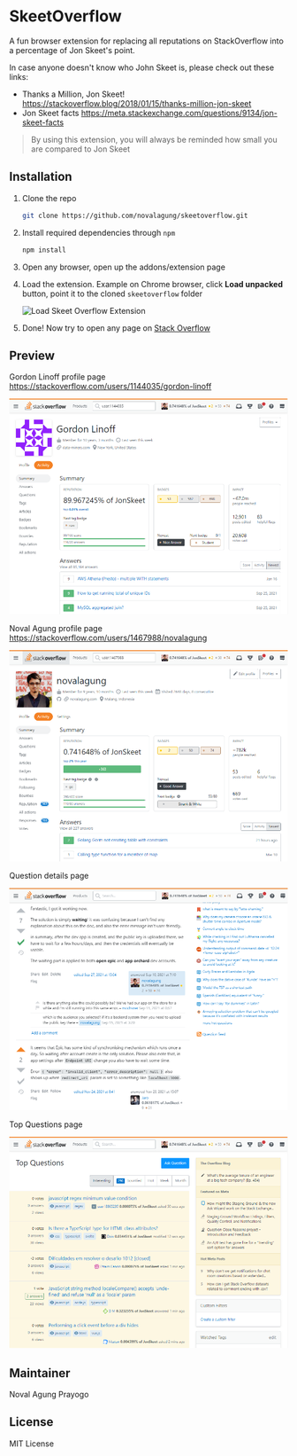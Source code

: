 # SkeetOverflow

A fun browser extension for replacing all reputations on StackOverflow into a percentage of Jon Skeet's point.

In case anyone doesn't know who John Skeet is, please check out these links:

- Thanks a Million, Jon Skeet! https://stackoverflow.blog/2018/01/15/thanks-million-jon-skeet
- Jon Skeet facts https://meta.stackexchange.com/questions/9134/jon-skeet-facts

> By using this extension, you will always be reminded how small you are compared to Jon Skeet

## Installation

1. Clone the repo

    ```bash
    git clone https://github.com/novalagung/skeetoverflow.git
    ```

1. Install required dependencies through `npm`

    ```js
    npm install
    ```

1. Open any browser, open up the addons/extension page

1. Load the extension. Example on Chrome browser, click **Load unpacked** button, point it to the cloned `skeetoverflow` folder

    <img src="https://raw.githubusercontent.com/novalagung/skeetoverflow/master/images/image0.png" alt="Load Skeet Overflow Extension" style="width: 400px;">

1. Done! Now try to open any page on [Stack Overflow](https://stackoverflow.com)

## Preview

Gordon Linoff profile page https://stackoverflow.com/users/1144035/gordon-linoff

![Skeet Overflow 1](https://raw.githubusercontent.com/novalagung/skeetoverflow/b6ffdecc6823839177aec252b5dbe43e8a591f7f/images/image1.png)

Noval Agung profile page https://stackoverflow.com/users/1467988/novalagung

![Skeet Overflow 2](https://raw.githubusercontent.com/novalagung/skeetoverflow/d7a7511ad76add572c32cbddc4cc931cb72275e9/images/image2.png)

Question details page

![Skeet Overflow 3](https://raw.githubusercontent.com/novalagung/skeetoverflow/d7a7511ad76add572c32cbddc4cc931cb72275e9/images/image3.png)

Top Questions page 

![Skeet Overflow 4](https://raw.githubusercontent.com/novalagung/skeetoverflow/77f55af75bea7307726206f4addeeb70b462a881/images/image4.png)

## Maintainer

Noval Agung Prayogo

## License

MIT License
